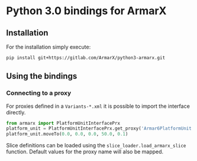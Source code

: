 # Python 3.0 bindings for ArmarX

## Installation
For the installation simply execute:

```bash
pip install git+https://gitlab.com/ArmarX/python3-armarx.git
```

## Using the bindings

### Connecting to a proxy

For proxies defined in a `Variants-*.xml` it is possible to import the
interface directly. 

```python
from armarx import PlatformUnitInterfacePrx
platform_unit = PlatformUnitInterfacePrx.get_proxy('Armar6PlatformUnit')
platform_unit.moveTo(0.0, 0.0, 0.0, 50.0, 0.1)
```

Slice definitions can be loaded using the `slice_loader.load_armarx_slice`
function. Default values for the proxy name will also be mapped.


